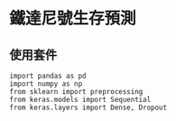 # 鐵達尼號生存預測

## 使用套件
```
import pandas as pd
import numpy as np
from sklearn import preprocessing
from keras.models import Sequential
from keras.layers import Dense, Dropout
```



